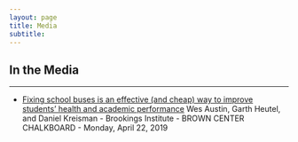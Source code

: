 ```yaml
---
layout: page
title: Media
subtitle: 
---
```


## In the Media
---

- [Fixing school buses is an effective (and cheap) way to improve students’ health and academic performance](https://www.brookings.edu/blog/brown-center-chalkboard/2019/04/21/fixing-school-buses-is-an-effective-and-cheap-way-to-improve-students-health-and-academic-performance/) 
   Wes Austin, Garth Heutel, and Daniel Kreisman - 
   Brookings Institute -
   BROWN CENTER CHALKBOARD -
   Monday, April 22, 2019



